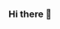 ### Hi there 👋

<!--
**Pha12thom/Pha12thom** is a ✨ _special_ ✨ repository because its `README.md` (this file) appears on your GitHub profile.

Here are some ideas to get you started:

- 🔭 I’m currently working on Full stack software engineering, Cloud computing, Microsoft azure and generative AI 
- 🌱 I’m currently learning software engineering from ALX, mathematics and computer science from Maseno university 
- 👯 I’m looking to collaborate on Hackathons and full stack development projects 
- 🤔 I’m looking for help with finding remote  software engineering task.
- 💬 Ask me about Software engineering and cloud computing 
- 📫 How to reach me: 
phone: +254112155880
email: geofreymilugo@gmail.com / milugogeofrey0@gmail.com
LinkedIn: 
Twitter:
- 😄 Pronouns: chilling legends 
- ⚡ Fun fact: we Can  code planet Earth 😊
-->
